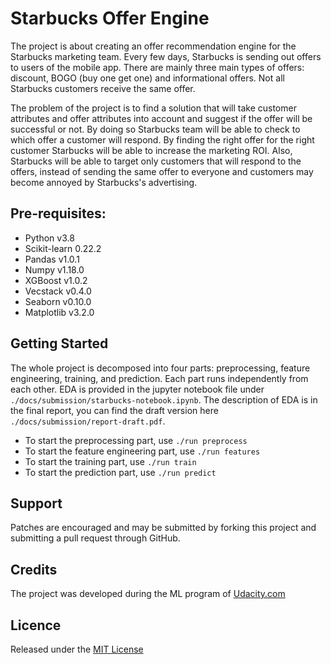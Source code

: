 # Starbucks Offer Engine

The project is about creating an offer recommendation engine for the Starbucks
marketing team. Every few days, Starbucks is sending out offers to users of the
mobile app. There are mainly three main types of offers: discount, BOGO (buy one get one) and informational offers. Not all Starbucks customers receive the same offer. 

The problem of the project is to find a solution that will take customer
attributes and offer attributes into account and suggest if the offer will be
successful or not. By doing so Starbucks team will be able to check to which
offer a customer will respond. By finding the right offer for the right customer
Starbucks will be able to increase the marketing ROI. Also, Starbucks will be
able to target only customers that will respond to the offers, instead of
sending the same offer to everyone and customers may become annoyed by
Starbucks's advertising.


## Pre-requisites:
- Python v3.8
- Scikit-learn 0.22.2
- Pandas v1.0.1
- Numpy v1.18.0
- XGBoost v1.0.2
- Vecstack v0.4.0
- Seaborn v0.10.0
- Matplotlib v3.2.0

## Getting Started

The whole project is decomposed into four parts: preprocessing, feature engineering, training, and prediction. Each part runs independently from each other. EDA is provided in the jupyter notebook file under `./docs/submission/starbucks-notebook.ipynb`. The description of EDA is in the final report, you can find the draft version here `./docs/submission/report-draft.pdf`.

* To start the preprocessing part, use `./run preprocess`
* To start the feature engineering part, use `./run features`
* To start the training part, use `./run train`
* To start the prediction part, use `./run predict`

## Support 

Patches are encouraged and may be submitted by forking this project and submitting a pull request through GitHub.

## Credits

The project was developed during the ML program of
[Udacity.com](https://www.udacity.com/course/machine-learning-engineer-nanodegree--nd009t)

## Licence

Released under the [MIT License](./License.md)
